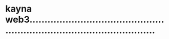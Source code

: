 # kayna web3...............................................................................................

